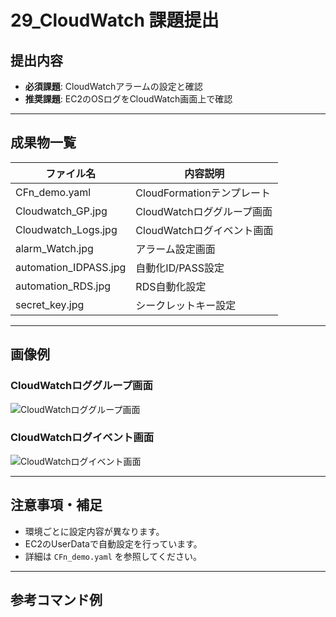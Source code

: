 # 29_CloudWatch 課題提出

## 提出内容

- **必須課題**: CloudWatchアラームの設定と確認
- **推奨課題**: EC2のOSログをCloudWatch画面上で確認

---

## 成果物一覧

| ファイル名                       | 内容説明                           |
|----------------------------------|------------------------------------|
| CFn_demo.yaml                    | CloudFormationテンプレート         |
| Cloudwatch_GP.jpg                | CloudWatchロググループ画面         |
| Cloudwatch_Logs.jpg              | CloudWatchログイベント画面         |
| alarm_Watch.jpg                  | アラーム設定画面                  |
| automation_IDPASS.jpg            | 自動化ID/PASS設定                 |
| automation_RDS.jpg               | RDS自動化設定                     |
| secret_key.jpg                   | シークレットキー設定               |

---
###
## 画像例

### CloudWatchロググループ画面

![CloudWatchロググループ画面](Cloudwatch_GP.jpg)

### CloudWatchログイベント画面

![CloudWatchログイベント画面](Cloudwatch_Logs.jpg)

---

## 注意事項・補足

- 環境ごとに設定内容が異なります。
- EC2のUserDataで自動設定を行っています。
- 詳細は `CFn_demo.yaml` を参照してください。

---

## 参考コマンド例
